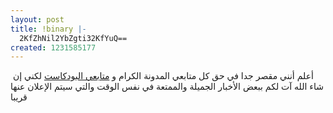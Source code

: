 ```yaml
---
layout: post
title: !binary |-
  2KfZhNil2YbZgti32KfYuQ==
created: 1231585177
---
```

&nbsp;أعلم أنني مقصر جدا في حق كل متابعي المدونة الكرام و <a href="http://yousef.raffah.com/podcast">متابعي البودكاست</a> لكني إن شاء الله آت لكم ببعض الأخبار الجميلة والممتعة في نفس الوقت والتي سيتم الإعلان عنها قريبا
